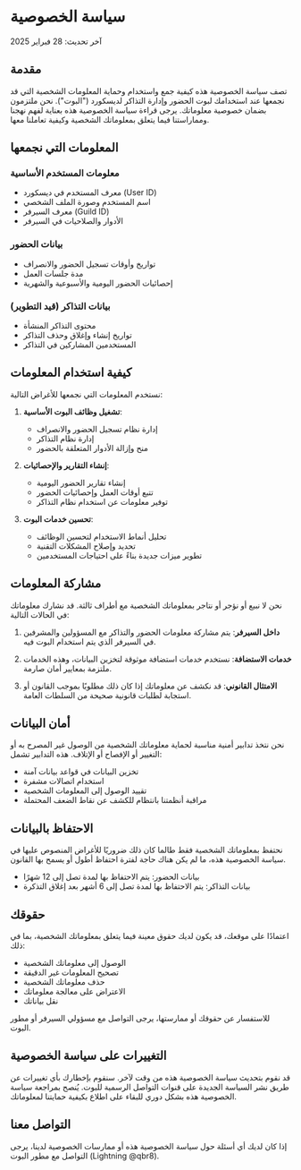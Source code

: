 # سياسة الخصوصية

آخر تحديث: 28 فبراير 2025

## مقدمة

تصف سياسة الخصوصية هذه كيفية جمع واستخدام وحماية المعلومات الشخصية التي قد نجمعها عند استخدامك لبوت الحضور وإدارة التذاكر لديسكورد ("البوت"). نحن ملتزمون بضمان خصوصية معلوماتك. يرجى قراءة سياسة الخصوصية هذه بعناية لفهم نهجنا ومماراستنا فيما يتعلق بمعلوماتك الشخصية وكيفية تعاملنا معها.

## المعلومات التي نجمعها

### معلومات المستخدم الأساسية
- معرف المستخدم في ديسكورد (User ID)
- اسم المستخدم وصورة الملف الشخصي
- معرف السيرفر (Guild ID)
- الأدوار والصلاحيات في السيرفر

### بيانات الحضور
- تواريخ وأوقات تسجيل الحضور والانصراف
- مدة جلسات العمل
- إحصائيات الحضور اليومية والأسبوعية والشهرية

### بيانات التذاكر (قيد التطوير)
- محتوى التذاكر المنشأة
- تواريخ إنشاء وإغلاق وحذف التذاكر
- المستخدمين المشاركين في التذاكر

## كيفية استخدام المعلومات

نستخدم المعلومات التي نجمعها للأغراض التالية:

1. **تشغيل وظائف البوت الأساسية**:
   - إدارة نظام تسجيل الحضور والانصراف
   - إدارة نظام التذاكر
   - منح وإزالة الأدوار المتعلقة بالحضور

2. **إنشاء التقارير والإحصائيات**:
   - إنشاء تقارير الحضور اليومية
   - تتبع أوقات العمل وإحصائيات الحضور
   - توفير معلومات عن استخدام نظام التذاكر

3. **تحسين خدمات البوت**:
   - تحليل أنماط الاستخدام لتحسين الوظائف
   - تحديد وإصلاح المشكلات التقنية
   - تطوير ميزات جديدة بناءً على احتياجات المستخدمين

## مشاركة المعلومات

نحن لا نبيع أو نؤجر أو نتاجر بمعلوماتك الشخصية مع أطراف ثالثة. قد نشارك معلوماتك في الحالات التالية:

1. **داخل السيرفر**: يتم مشاركة معلومات الحضور والتذاكر مع المسؤولين والمشرفين في السيرفر الذي يتم استخدام البوت فيه.

2. **خدمات الاستضافة**: نستخدم خدمات استضافة موثوقة لتخزين البيانات، وهذه الخدمات ملتزمة بمعايير أمان صارمة.

3. **الامتثال القانوني**: قد نكشف عن معلوماتك إذا كان ذلك مطلوبًا بموجب القانون أو استجابة لطلبات قانونية صحيحة من السلطات العامة.

## أمان البيانات

نحن نتخذ تدابير أمنية مناسبة لحماية معلوماتك الشخصية من الوصول غير المصرح به أو التغيير أو الإفصاح أو الإتلاف. هذه التدابير تشمل:

- تخزين البيانات في قواعد بيانات آمنة
- استخدام اتصالات مشفرة
- تقييد الوصول إلى المعلومات الشخصية
- مراقبة أنظمتنا بانتظام للكشف عن نقاط الضعف المحتملة

## الاحتفاظ بالبيانات

نحتفظ بمعلوماتك الشخصية فقط طالما كان ذلك ضروريًا للأغراض المنصوص عليها في سياسة الخصوصية هذه، ما لم يكن هناك حاجة لفترة احتفاظ أطول أو يسمح بها القانون.

- بيانات الحضور: يتم الاحتفاظ بها لمدة تصل إلى 12 شهرًا
- بيانات التذاكر: يتم الاحتفاظ بها لمدة تصل إلى 6 أشهر بعد إغلاق التذكرة

## حقوقك

اعتمادًا على موقعك، قد يكون لديك حقوق معينة فيما يتعلق بمعلوماتك الشخصية، بما في ذلك:

- الوصول إلى معلوماتك الشخصية
- تصحيح المعلومات غير الدقيقة
- حذف معلوماتك الشخصية
- الاعتراض على معالجة معلوماتك
- نقل بياناتك

للاستفسار عن حقوقك أو ممارستها، يرجى التواصل مع مسؤولي السيرفر أو مطور البوت.

## التغييرات على سياسة الخصوصية

قد نقوم بتحديث سياسة الخصوصية هذه من وقت لآخر. سنقوم بإخطارك بأي تغييرات عن طريق نشر السياسة الجديدة على قنوات التواصل الرسمية للبوت. يُنصح بمراجعة سياسة الخصوصية هذه بشكل دوري للبقاء على اطلاع بكيفية حمايتنا لمعلوماتك.

## التواصل معنا

إذا كان لديك أي أسئلة حول سياسة الخصوصية هذه أو ممارسات الخصوصية لدينا، يرجى التواصل مع مطور البوت (Lightning @qbr8).
